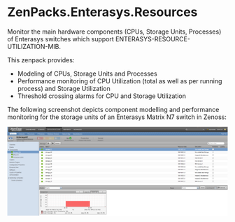 # ZenPacks.Enterasys.Resources
Monitor the main hardware components (CPUs, Storage Units, Processes) of Enterasys switches which support ENTERASYS-RESOURCE-UTILIZATION-MIB. 

This zenpack provides:
- Modeling of CPUs, Storage Units and Processes
- Performance monitoring of CPU Utilization (total as well as per running process) and Storage Utilization
- Threshold crossing alarms for CPU and Storage Utilization

The following screenshot depicts component modelling and performance monitoring for the storage units of an Enterasys Matrix N7 switch in Zenoss:

![alt tag](/screenshots/enterasys_component_modelling.png)

